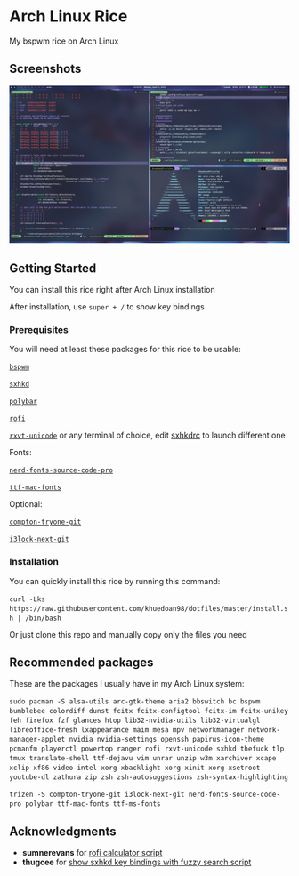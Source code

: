 # Arch Linux Rice

My bspwm rice on Arch Linux

## Screenshots

![Terminal](Pictures/Screenshots/screenshot-20190401-075230.png)

## Getting Started

You can install this rice right after Arch Linux installation

After installation, use `super + /` to show key bindings

### Prerequisites

You will need at least these packages for this rice to be usable:

[`bspwm`](https://www.archlinux.org/packages/community/x86_64/bspwm/)

[`sxhkd`](https://www.archlinux.org/packages/community/x86_64/sxhkd/)

[`polybar`](https://aur.archlinux.org/packages/polybar/)

[`rofi`](https://www.archlinux.org/packages/community/x86_64/rofi/)

[`rxvt-unicode`](https://www.archlinux.org/packages/community/x86_64/rxvt-unicode/) or any terminal of choice, edit [sxhkdrc](.config/sxhkd/sxhkdrc) to launch different one

Fonts:

[`nerd-fonts-source-code-pro`](https://aur.archlinux.org/packages/nerd-fonts-source-code-pro/)

[`ttf-mac-fonts`](https://aur.archlinux.org/packages/ttf-mac-fonts/)

Optional:

[`compton-tryone-git`](https://aur.archlinux.org/packages/compton-tryone-git/)

[`i3lock-next-git`](https://aur.archlinux.org/packages/i3lock-next-git/)

### Installation

You can quickly install this rice by running this command:

`curl -Lks https://raw.githubusercontent.com/khuedoan98/dotfiles/master/install.sh | /bin/bash`

Or just clone this repo and manually copy only the files you need

## Recommended packages

These are the packages I usually have in my Arch Linux system:

`sudo pacman -S alsa-utils arc-gtk-theme aria2 bbswitch bc bspwm bumblebee colordiff dunst fcitx fcitx-configtool fcitx-im fcitx-unikey feh firefox fzf glances htop lib32-nvidia-utils lib32-virtualgl libreoffice-fresh lxappearance maim mesa mpv networkmanager network-manager-applet nvidia nvidia-settings openssh papirus-icon-theme pcmanfm playerctl powertop ranger rofi rxvt-unicode sxhkd thefuck tlp tmux translate-shell ttf-dejavu vim unrar unzip w3m xarchiver xcape xclip xf86-video-intel xorg-xbacklight xorg-xinit xorg-xsetroot youtube-dl zathura zip zsh zsh-autosuggestions zsh-syntax-highlighting`

`trizen -S compton-tryone-git i3lock-next-git nerd-fonts-source-code-pro polybar ttf-mac-fonts ttf-ms-fonts`

## Acknowledgments

- **sumnerevans** for [rofi calculator script](https://github.com/sumnerevans/menu-calc)
- **thugcee** for [show sxhkd key bindings with fuzzy search script](https://www.reddit.com/r/bspwm/comments/aejyze/tip_show_sxhkd_keybindings_with_fuzzy_search/)
